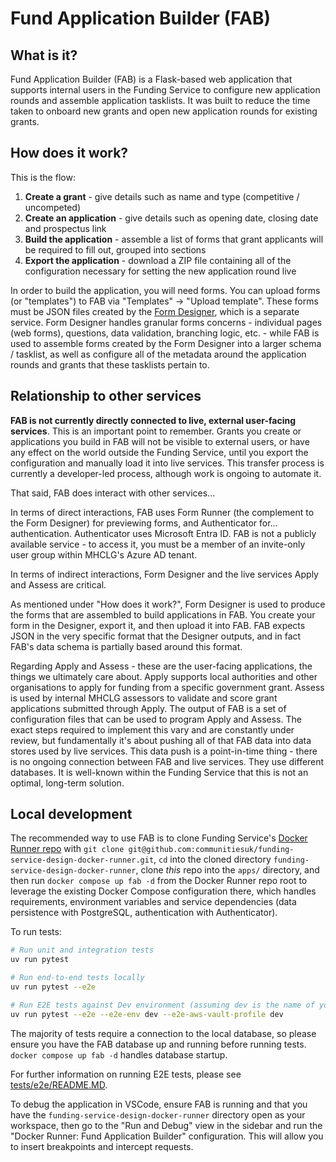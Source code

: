 # Fund Application Builder (FAB)

## What is it?

Fund Application Builder (FAB) is a Flask-based web application that supports internal users in the Funding Service to configure new application rounds and assemble application tasklists. It was built to reduce the time taken to onboard new grants and open new application rounds for existing grants.

## How does it work?

This is the flow:

1. **Create a grant** - give details such as name and type (competitive / uncompeted)
2. **Create an application** - give details such as opening date, closing date and prospectus link
3. **Build the application** - assemble a list of forms that grant applicants will be required to fill out, grouped into sections
4. **Export the application** - download a ZIP file containing all of the configuration necessary for setting the new application round live

In order to build the application, you will need forms. You can upload forms (or "templates") to FAB via "Templates" -> "Upload template". These forms must be JSON files created by the [Form Designer](https://github.com/communitiesuk/digital-form-builder-adapter/tree/main/designer), which is a separate service. Form Designer handles granular forms concerns - individual pages (web forms), questions, data validation, branching logic, etc. - while FAB is used to assemble forms created by the Form Designer into a larger schema / tasklist, as well as configure all of the metadata around the application rounds and grants that these tasklists pertain to.

## Relationship to other services

**FAB is not currently directly connected to live, external user-facing services**. This is an important point to remember. Grants you create or applications you build in FAB will not be visible to external users, or have any effect on the world outside the Funding Service, until you export the configuration and manually load it into live services. This transfer process is currently a developer-led process, although work is ongoing to automate it.

That said, FAB does interact with other services...

In terms of direct interactions, FAB uses Form Runner (the complement to the Form Designer) for previewing forms, and Authenticator for... authentication. Authenticator uses Microsoft Entra ID. FAB is not a publicly available service - to access it, you must be a member of an invite-only user group within MHCLG's Azure AD tenant.

In terms of indirect interactions, Form Designer and the live services Apply and Assess are critical.

As mentioned under "How does it work?", Form Designer is used to produce the forms that are assembled to build applications in FAB. You create your form in the Designer, export it, and then upload it into FAB. FAB expects JSON in the very specific format that the Designer outputs, and in fact FAB's data schema is partially based around this format.

Regarding Apply and Assess - these are the user-facing applications, the things we ultimately care about. Apply supports local authorities and other organisations to apply for funding from a specific government grant. Assess is used by internal MHCLG assessors to validate and score grant applications submitted through Apply. The output of FAB is a set of configuration files that can be used to program Apply and Assess. The exact steps required to implement this vary and are constantly under review, but fundamentally it's about pushing all of that FAB data into data stores used by live services. This data push is a point-in-time thing - there is no ongoing connection between FAB and live services. They use different databases. It is well-known within the Funding Service that this is not an optimal, long-term solution.

## Local development

The recommended way to use FAB is to clone Funding Service's [Docker Runner repo](https://github.com/communitiesuk/funding-service-design-docker-runner) with `git clone git@github.com:communitiesuk/funding-service-design-docker-runner.git`, `cd` into the cloned directory `funding-service-design-docker-runner`, clone *this* repo into the `apps/` directory, and then run `docker compose up fab -d` from the Docker Runner repo root to leverage the existing Docker Compose configuration there, which handles requirements, environment variables and service dependencies (data persistence with PostgreSQL, authentication with Authenticator).

To run tests:

```bash
# Run unit and integration tests
uv run pytest

# Run end-to-end tests locally
uv run pytest --e2e

# Run E2E tests against Dev environment (assuming dev is the name of your AWS profile for the Dev environment)
uv run pytest --e2e --e2e-env dev --e2e-aws-vault-profile dev
```

The majority of tests require a connection to the local database, so please ensure you have the FAB database up and running before running tests. `docker compose up fab -d` handles database startup.

For further information on running E2E tests, please see [tests/e2e/README.MD](tests/e2e/README.MD).

To debug the application in VSCode, ensure FAB is running and that you have the `funding-service-design-docker-runner` directory open as your workspace, then go to the "Run and Debug" view in the sidebar and run the "Docker Runner: Fund Application Builder" configuration. This will allow you to insert breakpoints and intercept requests.
